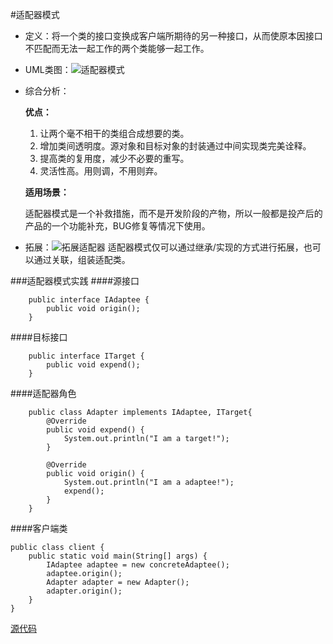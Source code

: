 #适配器模式
* 定义：将一个类的接口变换成客户端所期待的另一种接口，从而使原本因接口不匹配而无法一起工作的两个类能够一起工作。
* UML类图：![适配器模式](https://upload-images.jianshu.io/upload_images/1933808-874562eb690fa03b.png?imageMogr2/auto-orient/strip%7CimageView2/2/w/1240)

* 综合分析：

	**优点：**
 	
 	1. 让两个毫不相干的类组合成想要的类。
	2. 增加类间透明度。源对象和目标对象的封装通过中间实现类完美诠释。
	3. 提高类的复用度，减少不必要的重写。
	4. 灵活性高。用则调，不用则弃。

	**适用场景：**
	
	适配器模式是一个补救措施，而不是开发阶段的产物，所以一般都是投产后的产品的一个功能补充，BUG修复等情况下使用。

* 拓展：![拓展适配器](https://upload-images.jianshu.io/upload_images/1933808-f8602b99bdd72dc1.png?imageMogr2/auto-orient/strip%7CimageView2/2/w/1240)
	适配器模式仅可以通过继承/实现的方式进行拓展，也可以通过关联，组装适配类。

###适配器模式实践
####源接口
```
	public interface IAdaptee {
		public void origin();
	}
```
####目标接口
```
	public interface ITarget {
		public void expend();
	}
```
####适配器角色
```
	public class Adapter implements IAdaptee, ITarget{
		@Override
		public void expend() {
			System.out.println("I am a target!");
		}
		
		@Override
		public void origin() {
			System.out.println("I am a adaptee!");
			expend();
		}
	}
```
####客户端类
```
public class client {
	public static void main(String[] args) {
		IAdaptee adaptee = new concreteAdaptee();
		adaptee.origin();
		Adapter adapter = new Adapter();
		adapter.origin();
	}
}
```

[源代码](https://github.com/Mr-Jason-Sam/DesiginMode/tree/master/src/Adapter)